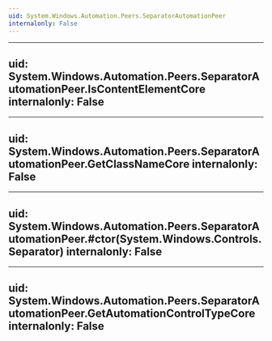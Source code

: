```yaml
---
uid: System.Windows.Automation.Peers.SeparatorAutomationPeer
internalonly: False
---
```


---
uid: System.Windows.Automation.Peers.SeparatorAutomationPeer.IsContentElementCore
internalonly: False
---

---
uid: System.Windows.Automation.Peers.SeparatorAutomationPeer.GetClassNameCore
internalonly: False
---

---
uid: System.Windows.Automation.Peers.SeparatorAutomationPeer.#ctor(System.Windows.Controls.Separator)
internalonly: False
---

---
uid: System.Windows.Automation.Peers.SeparatorAutomationPeer.GetAutomationControlTypeCore
internalonly: False
---
